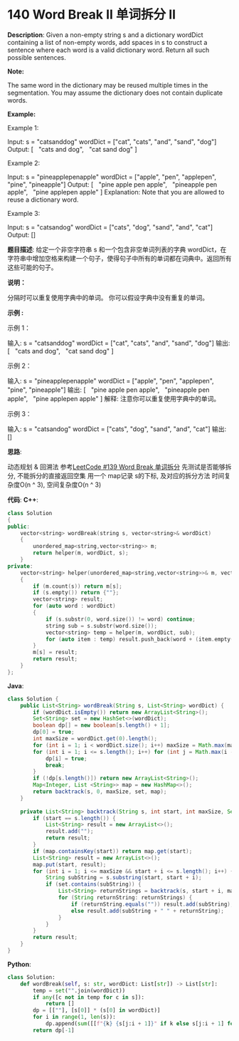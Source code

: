 # 140 Word Break II 单词拆分 II

__Description__:
Given a non-empty string s and a dictionary wordDict containing a list of non-empty words, add spaces in s to construct a sentence where each word is a valid dictionary word. Return all such possible sentences.

__Note:__

The same word in the dictionary may be reused multiple times in the segmentation.
You may assume the dictionary does not contain duplicate words.

__Example:__

Example 1:

Input:
s = "catsanddog"
wordDict = ["cat", "cats", "and", "sand", "dog"]
Output:
[
  "cats and dog",
  "cat sand dog"
]

Example 2:

Input:
s = "pineapplepenapple"
wordDict = ["apple", "pen", "applepen", "pine", "pineapple"]
Output:
[
  "pine apple pen apple",
  "pineapple pen apple",
  "pine applepen apple"
]
Explanation: Note that you are allowed to reuse a dictionary word.

Example 3:

Input:
s = "catsandog"
wordDict = ["cats", "dog", "sand", "and", "cat"]
Output:
[]

__题目描述__:
给定一个非空字符串 s 和一个包含非空单词列表的字典 wordDict，在字符串中增加空格来构建一个句子，使得句子中所有的单词都在词典中。返回所有这些可能的句子。

__说明：__

分隔时可以重复使用字典中的单词。
你可以假设字典中没有重复的单词。

__示例 :__

示例 1：

输入:
s = "catsanddog"
wordDict = ["cat", "cats", "and", "sand", "dog"]
输出:
[
  "cats and dog",
  "cat sand dog"
]

示例 2：

输入:
s = "pineapplepenapple"
wordDict = ["apple", "pen", "applepen", "pine", "pineapple"]
输出:
[
  "pine apple pen apple",
  "pineapple pen apple",
  "pine applepen apple"
]
解释: 注意你可以重复使用字典中的单词。

示例 3：

输入:
s = "catsandog"
wordDict = ["cats", "dog", "sand", "and", "cat"]
输出:
[]

__思路__:

动态规划 & 回溯法
参考[LeetCode #139 Word Break 单词拆分](https://www.jianshu.com/p/94bfe7c2f243)
先测试是否能够拆分, 不能拆分的直接返回空集
用一个 map记录 s的下标, 及对应的拆分方法
时间复杂度O(n ^ 3), 空间复杂度O(n ^ 3)

__代码__:
__C++__:

```C++
class Solution 
{
public:
    vector<string> wordBreak(string s, vector<string>& wordDict) 
    {
        unordered_map<string,vector<string>> m;
        return helper(m, wordDict, s);
    }
private:
    vector<string> helper(unordered_map<string,vector<string>>& m, vector<string>& wordDict, string& s)
    {
        if (m.count(s)) return m[s];
        if (s.empty()) return {""};
        vector<string> result;
        for (auto word : wordDict) 
        {
            if (s.substr(0, word.size()) != word) continue;
            string sub = s.substr(word.size());
            vector<string> temp = helper(m, wordDict, sub);
            for (auto item : temp) result.push_back(word + (item.empty() ? "" : " " + item));
        }
        m[s] = result;
        return result;
    }
};
```

__Java__:

```Java
class Solution {
    public List<String> wordBreak(String s, List<String> wordDict) {
        if (wordDict.isEmpty()) return new ArrayList<String>();
        Set<String> set = new HashSet<>(wordDict);
        boolean dp[] = new boolean[s.length() + 1];
        dp[0] = true;
        int maxSize = wordDict.get(0).length();
        for (int i = 1; i < wordDict.size(); i++) maxSize = Math.max(maxSize, wordDict.get(i).length());
        for (int i = 1; i <= s.length(); i++) for (int j = Math.max(i - maxSize, 0); j < i; j++) if (dp[j] && set.contains(s.substring(j, i))) {
            dp[i] = true;
            break;
        }
        if (!dp[s.length()]) return new ArrayList<String>();
        Map<Integer, List <String>> map = new HashMap<>();
        return backtrack(s, 0, maxSize, set, map);
    }
    
    private List<String> backtrack(String s, int start, int maxSize, Set<String> set, Map<Integer, List <String>> map) {
        if (start == s.length()) {
            List<String> result = new ArrayList<>();
            result.add("");
            return result;
        }
        if (map.containsKey(start)) return map.get(start);
        List<String> result = new ArrayList<>();
        map.put(start, result);
        for (int i = 1; i <= maxSize && start + i <= s.length(); i++) {
            String subString = s.substring(start, start + i);
            if (set.contains(subString)) {
                List<String> returnStrings = backtrack(s, start + i, maxSize, set, map);
                for (String returnString: returnStrings) {
                    if (returnString.equals("")) result.add(subString);
                    else result.add(subString + " " + returnString);
                }
            }
        }
        return result;
    }
}
```

__Python__:

```Python
class Solution:
    def wordBreak(self, s: str, wordDict: List[str]) -> List[str]:
        temp = set("".join(wordDict))
        if any([c not in temp for c in s]):
            return []
        dp = [[""], [s[0]] * (s[0] in wordDict)]
        for i in range(1, len(s)):
            dp.append(sum([[f"{k} {s[j:i + 1]}" if k else s[j:i + 1] for k in dp[j]] for j in range(i + 1) if s[j:i + 1] in wordDict and dp[j]], []))
        return dp[-1]
```
